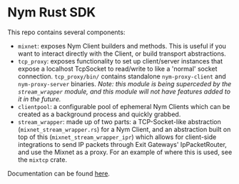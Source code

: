 # Nym Rust SDK

This repo contains several components:
- `mixnet`: exposes Nym Client builders and methods. This is useful if you want to interact directly with the Client, or build transport abstractions.
- `tcp_proxy`: exposes functionality to set up client/server instances that expose a localhost TcpSocket to read/write to like a 'normal' socket connection. `tcp_proxy/bin/` contains standalone `nym-proxy-client` and `nym-proxy-server` binaries. *Note: this module is being superceded by the `stream_wrapper` module, and this module will not have features added to it in the future.*
- `clientpool`: a configurable pool of ephemeral Nym Clients which can be created as a background process and quickly grabbed.
- `stream_wrapper`: made up of two parts: a TCP-Socket-like abstraction (`mixnet_stream_wrapper.rs`) for a Nym Client, and an abstraction built on top of this (`mixnet_stream_wrapper_ipr`) which allows for client-side integrations to send IP packets through Exit Gateways' IpPacketRouter, and use the Mixnet as a proxy. For an example of where this is used, see the `mixtcp` crate.

Documentation can be found [here](https://nym.com/docs/developers/rust).
